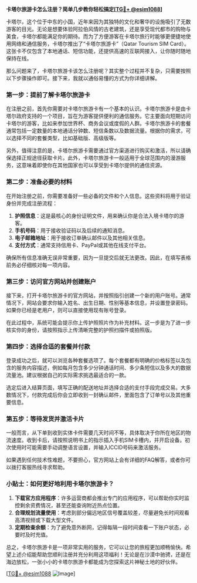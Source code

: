 **卡塔尔旅游卡怎么注册？简单几步教你轻松搞定[[TG💪+ @esim1088](https://t.me/s/esim1088)]**

卡塔尔，这个位于中东的小国，近年来因为其独特的文化和奢华的设施吸引了无数游客的目光。无论是想要体验阿拉伯风情的古老建筑，还是享受现代都市的购物与美食，卡塔尔都能满足你的期待。而为了方便游客在卡塔尔旅行时能够更便捷地使用网络和通信服务，卡塔尔推出了“卡塔尔旅游卡”（Qatar Tourism SIM Card）。这张卡不仅包含了本地通话、短信功能，还提供高速的互联网接入，让你随时随地保持在线。

那么问题来了，卡塔尔旅游卡该怎么注册呢？其实整个过程并不复杂，只需要按照以下步骤操作即可。接下来，我就以通俗易懂的方式为你详细讲解。

### 第一步：提前了解卡塔尔旅游卡

在注册之前，首先你需要对卡塔尔旅游卡有一个基本的认识。卡塔尔旅游卡是由卡塔尔政府支持的一个项目，旨在为游客提供便利的通信服务。它主要面向短期访问卡塔尔的游客，比如来参加世界杯、商务会议或度假的人群。卡塔尔旅游卡的套餐通常包括一定数量的本地通话分钟数、短信条数以及数据流量。根据你的需求，可以选择不同的套餐类型，比如基础版、高级版等。

另外，值得注意的是，卡塔尔旅游卡需要通过官方渠道进行购买和激活，所以请确保选择正规途径获取卡片。此外，卡塔尔旅游卡一般适用于全球范围内的漫游服务，这意味着即使你在其他国家也可以享受到卡塔尔提供的通信资源。

### 第二步：准备必要的材料

在开始注册之前，你需要准备好一些必备的文件和个人信息。这些资料将用于验证身份并完成注册流程：

1. **护照信息**：这是最核心的身份证明文件，用来确认你是合法入境卡塔尔的游客。
2. **手机号码**：用于接收验证码以及后续的通知消息。
3. **电子邮箱地址**：用于接收订单确认邮件以及其他相关信息。
4. **支付方式**：通常支持信用卡、PayPal或其他在线支付平台。

确保所有信息准确无误非常重要，因为一旦提交后就无法更改。因此，在填写表格前务必仔细核对每一项内容。

### 第三步：访问官方网站并创建账户

接下来，打开卡塔尔旅游卡的官方网站，并按照指引创建一个新的用户账号。通常情况下，网站会要求你输入姓名、出生日期、性别等基本信息，并设置登录密码。如果你已经是老用户，则可以直接使用现有账号登录。

在此过程中，系统可能会提示你上传护照照片作为补充材料。这一步是为了进一步核实你的身份，请按照指示上传清晰完整的护照扫描件或拍照版。

### 第四步：选择合适的套餐并付款

登录成功之后，就可以浏览各种套餐选项了。每个套餐都有明确的价格标签以及包含的服务内容描述，例如每月包含多少分钟通话时间、多少条短信以及多大的数据流量池。建议根据自己的实际需求挑选最适合的一款。

选定后进入结算页面，填写正确的配送地址并选择合适的支付手段完成交易。大多数情况下，付款完成后你会立即收到一封确认邮件，里面包含了订单号以及其他重要信息。

### 第五步：等待发货并激活卡片

一般而言，从下单到收到实体卡件需要几天时间不等，具体取决于你所在地区的物流速度。收到卡后，请按照说明书上的指示插入手机SIM卡槽内，并开启设备。初次使用时可能需要手动调整语言设置，并输入ICCID号码来激活服务。

如果遇到任何技术性难题，不要担心，官方网站上会有详细的FAQ解答，或者你可以拨打客服热线寻求帮助。

### 小贴士：如何更好地利用卡塔尔旅游卡？

1. **下载官方应用程序**：许多运营商都会推出专门的应用程序，可以帮助你实时监控剩余资费情况，甚至还能查询附近热点位置。
2. **合理规划流量使用**：考虑到部分偏远地区信号覆盖较差，尽量避免长时间观看高清视频或下载大型文件。
3. **定期检查余额**：为了避免意外断网，记得每隔一段时间查看一下账户状态，必要时及时充值。

总之，卡塔尔旅游卡是一项非常实用的服务，它可以让您的旅程更加顺畅愉快。希望上述介绍能帮助您顺利注册并充分利用这项福利！无论是在沙漠中驰骋，还是在海边放松，一张小小的卡塔尔旅游卡都能成为您探索这片神秘土地的好伙伴。

[[TG💪+ @esim1088](https://t.me/s/esim1088) ![Image](https://i.postimg.cc/4NQfJmqS/Snipaste-2025-05-13-00-14-12.png)]